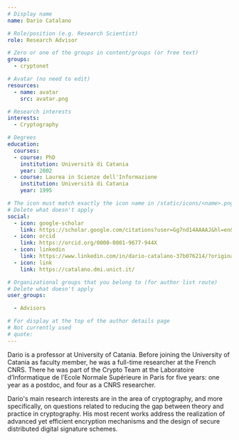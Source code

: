 ```yaml
---
# Display name
name: Dario Catalano

# Role/position (e.g. Research Scientist)
role: Research Advisor

# Zero or one of the groups in content/groups (or free text)
groups:
  - cryptonet

# Avatar (no need to edit)
resources:
  - name: avatar
    src: avatar.png

# Research interests
interests:
  - Cryptography

# Degrees
education:
  courses:
  - course: PhD
    institution: Università di Catania
    year: 2002
  - course: Laurea in Scienze dell'Informazione
    institution: Università di Catania
    year: 1995

# The icon must match exactly the icon name in /static/icons/<name>.png
# Delete what doesn't apply
social:
  - icon: google-scholar
    link: https://scholar.google.com/citations?user=Gg7nd14AAAAJ&hl=en&oi=ao
  - icon: orcid
    link: https://orcid.org/0000-0001-9677-944X
  - icon: linkedin
    link: https://www.linkedin.com/in/dario-catalano-37b076214/?originalSubdomain=it
  - icon: link
    link: https://catalano.dmi.unict.it/  

# Organizational groups that you belong to (for author list route)
# Delete what doesn't apply
user_groups:

  - Advisors

# For display at the top of the author details page
# Not currently used
# quote:
---
```


Dario is a professor at University of Catania. Before joining the University of Catania as faculty member, he was a full-time researcher at the French CNRS. There he was part of the Crypto Team  at the Laboratoire d’Informatique de l’Ecole Normale Supérieure in Paris for five years: one year as a postdoc, and four as a CNRS researcher.

Dario's main research interests are in the area of cryptography, and more specifically, on questions related to reducing the gap between theory and practice in cryptography.  His most recent works address the realization of advanced yet efficient encryption mechanisms and the design of secure distributed digital signature schemes.  
